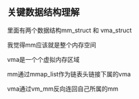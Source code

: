 ## 关键数据结构理解

里面有两个数据结构mm_struct 和 vma_struct

我觉得mm应该就是整个内存空间

vma是一个个虚拟内存区域

mm通过mmap_list作为链表头链接下属的vma

vma通过vm_mm反向连回自己所属的mm


